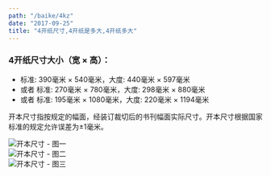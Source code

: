 ```yaml
---
path: "/baike/4kz"
date: "2017-09-25"
title: "4开纸尺寸,4开纸是多大,4开纸多大"
---
```


### 4开纸尺寸大小（宽 × 高）：
 - 标准: 390毫米 × 540毫米，大度: 440毫米 × 597毫米
 - 或者 标准: 270毫米 × 780毫米，大度: 298毫米 × 880毫米
 - 或者 标准: 195毫米 × 1080毫米，大度: 220毫米 × 1194毫米
   
   
开本尺寸指按规定的幅面，经装订裁切后的书刊幅面实际尺寸。开本尺寸根据国家标准的规定允许误差为±1毫米。   

![开本尺寸 - 图一](/img/standard-k-0.jpg)   
![开本尺寸 - 图二](/img/standard-k-1.jpg)   
![开本尺寸 - 图三](/img/standard-k-2.jpg)   
   
